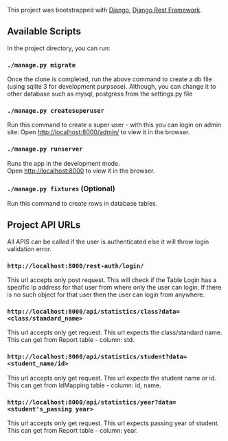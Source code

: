 This project was bootstrapped with [Django](https://www.djangoproject.com/), [Django Rest Framework](https://www.django-rest-framework.org/).

## Available Scripts

In the project directory, you can run:

### `./manage.py migrate`

Once the clone is completed, run the above command to create a db file (using sqlite 3 for development purpsose).
Although, you can change it to other database such as mysql, postgress from the settings.py file

### `./manage.py createsuperuser`
Run this command to create a super user - with this you can login on admin site:
Open [http://localhost:8000/admin/](http://localhost:8000/admin/) to view it in the browser.

### `./manage.py runserver`

Runs the app in the development mode.<br>
Open [http://localhost:8000](http://localhost:8000) to view it in the browser.


### `./manage.py fixtures` (Optional)
Run this command to create rows in database tables.


## Project API URLs
All APIS can be called if the user is authenticated else it will throw login validation error.


### `http://localhost:8000/rest-auth/login/`
This url accepts only post request. This will check if the Table Login has a specific ip address for that user from where only the user can login.
If there is no such object for that user then the user can login from anywhere.

### `http://localhost:8000/api/statistics/class?data=<class/standard_name>`
This url accepts only get request. This url expects the class/standard name. This can get from Report table - column: std.
### `http://localhost:8000/api/statistics/student?data=<student_name/id>`
This url accepts only get request. This url expects the student name or id. This can get from IdMapping table - column: id, name.
### `http://localhost:8000/api/statistics/year?data=<student's_passing year>`
This url accepts only get request. This url expects passing year of student. This can get from Report table - column: year.
